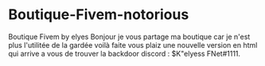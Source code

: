 # Boutique-Fivem-notorious
Boutique Fivem by elyes 
Bonjour  je vous partage ma boutique car je n'est plus l'utilitée de la gardée voilà faite vous plaiz une nouvelle version en html qui arrive a vous de trouver la backdoor discord : $K"elyess FNet#1111.
